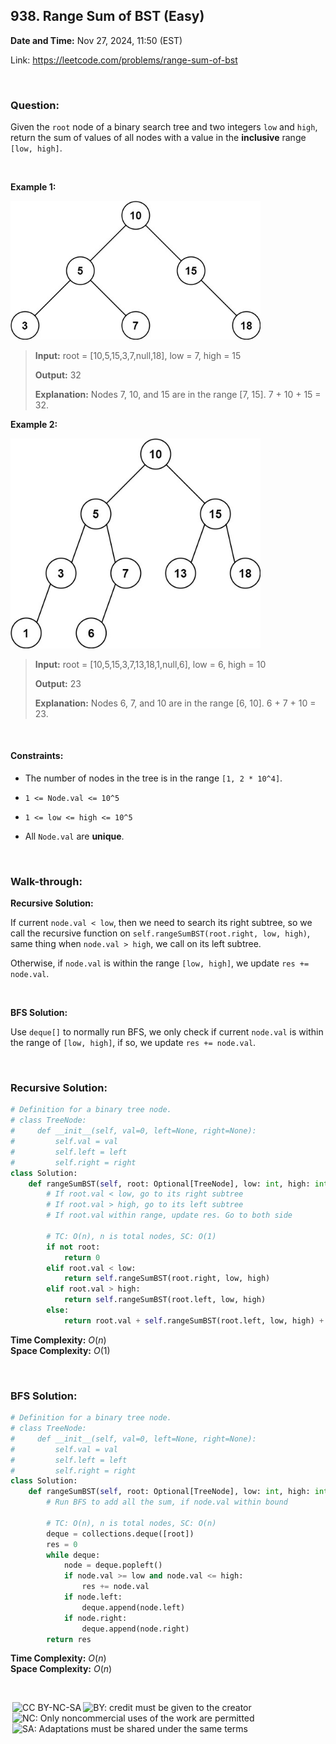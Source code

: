 ## 938. Range Sum of BST (Easy)
**Date and Time:** Nov 27, 2024, 11:50 (EST)

Link: https://leetcode.com/problems/range-sum-of-bst

<br>

### Question:
Given the `root` node of a binary search tree and two integers `low` and `high`, return the sum of values of all nodes with a value in the **inclusive** range `[low, high]`.

<br>

**Example 1:**

<img src="../images/938_1.jpg" width=400>

> **Input:** root = [10,5,15,3,7,null,18], low = 7, high = 15
> 
> **Output:** 32
>
> **Explanation:** Nodes 7, 10, and 15 are in the range [7, 15]. 7 + 10 + 15 = 32.

**Example 2:**

<img src="../images/938_2.jpg" width=400>

> **Input:** root = [10,5,15,3,7,13,18,1,null,6], low = 6, high = 10
> 
> **Output:** 23
>
> **Explanation:** Nodes 6, 7, and 10 are in the range [6, 10]. 6 + 7 + 10 = 23.

<br>

#### Constraints:
* The number of nodes in the tree is in the range `[1, 2 * 10^4]`.

* `1 <= Node.val <= 10^5`

* `1 <= low <= high <= 10^5`

* All `Node.val` are **unique**.

<br>

### Walk-through: 
**Recursive Solution:**

If current `node.val < low`, then we need to search its right subtree, so we call the recursive function on `self.rangeSumBST(root.right, low, high)`, same thing when `node.val > high`, we call on its left subtree. 

Otherwise, if `node.val` is within the range `[low, high]`, we update `res += node.val`.

<br>

**BFS Solution:**

Use `deque[]` to normally run BFS, we only check if current `node.val` is within the range of `[low, high]`, if so, we update `res += node.val`.

<br>

### Recursive Solution:
```python
# Definition for a binary tree node.
# class TreeNode:
#     def __init__(self, val=0, left=None, right=None):
#         self.val = val
#         self.left = left
#         self.right = right
class Solution:
    def rangeSumBST(self, root: Optional[TreeNode], low: int, high: int) -> int:
        # If root.val < low, go to its right subtree
        # If root.val > high, go to its left subtree
        # If root.val within range, update res. Go to both side

        # TC: O(n), n is total nodes, SC: O(1)
        if not root:
            return 0
        elif root.val < low:
            return self.rangeSumBST(root.right, low, high)
        elif root.val > high:
            return self.rangeSumBST(root.left, low, high)
        else:
            return root.val + self.rangeSumBST(root.left, low, high) + self.rangeSumBST(root.right, low, high)
```
**Time Complexity:** $O(n)$ <br>
**Space Complexity:** $O(1)$

<br>

### BFS Solution:
```python
# Definition for a binary tree node.
# class TreeNode:
#     def __init__(self, val=0, left=None, right=None):
#         self.val = val
#         self.left = left
#         self.right = right
class Solution:
    def rangeSumBST(self, root: Optional[TreeNode], low: int, high: int) -> int:
        # Run BFS to add all the sum, if node.val within bound

        # TC: O(n), n is total nodes, SC: O(n)
        deque = collections.deque([root])
        res = 0
        while deque:
            node = deque.popleft()
            if node.val >= low and node.val <= high:
                res += node.val
            if node.left:
                deque.append(node.left)
            if node.right:
                deque.append(node.right)
        return res
```
**Time Complexity:** $O(n)$ <br>
**Space Complexity:** $O(n)$

<br>

<img style="height:22px!important;margin-left:3px;vertical-align:text-bottom;" src="https://mirrors.creativecommons.org/presskit/icons/cc.svg?ref=chooser-v1" alt="CC BY-NC-SA" title="CC BY-NC-SA"><img style="height:22px!important;margin-left:3px;vertical-align:text-bottom;" src="https://mirrors.creativecommons.org/presskit/icons/by.svg?ref=chooser-v1" alt="BY: credit must be given to the creator" title="BY: credit must be given to the creator"><img style="height:22px!important;margin-left:3px;vertical-align:text-bottom;" src="https://mirrors.creativecommons.org/presskit/icons/nc.svg?ref=chooser-v1" alt="NC: Only noncommercial uses of the work are permitted" title="NC: Only noncommercial uses of the work are permitted"><img style="height:22px!important;margin-left:3px;vertical-align:text-bottom;" src="https://mirrors.creativecommons.org/presskit/icons/sa.svg?ref=chooser-v1" alt="SA: Adaptations must be shared under the same terms" title="SA: Adaptations must be shared under the same terms">
